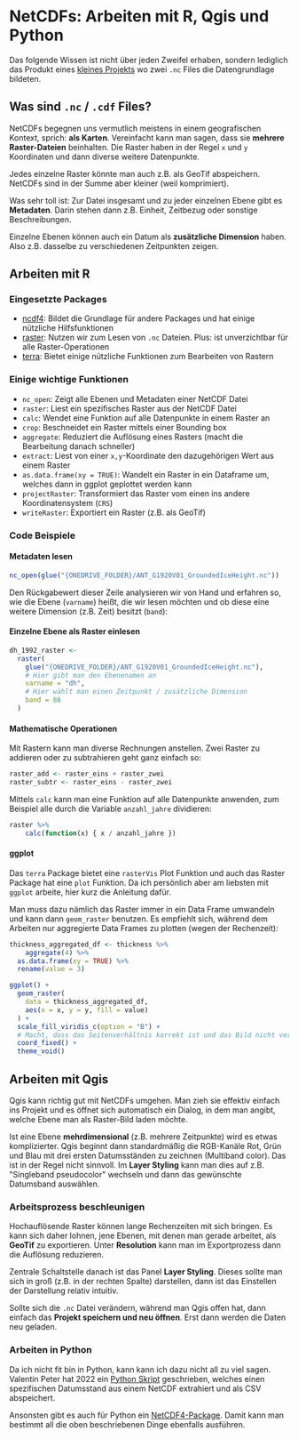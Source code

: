 # NetCDFs: Arbeiten mit R, Qgis und Python

Das folgende Wissen ist nicht über jeden Zweifel erhaben, sondern lediglich das Produkt eines [kleines Projekts](https://github.com/ZeitOnline/zg-thwaites-2022) wo zwei `.nc` Files die Datengrundlage bildeten.

## Was sind `.nc` / `.cdf` Files?

NetCDFs begegnen uns vermutlich meistens in einem geografischen Kontext, sprich: **als Karten**. Vereinfacht kann man sagen, dass sie **mehrere Raster-Dateien** beinhalten. Die Raster haben in der Regel `x` und `y` Koordinaten und dann diverse weitere Datenpunkte.

Jedes einzelne Raster könnte man auch z.B. als GeoTif abspeichern. NetCDFs sind in der Summe aber kleiner (weil komprimiert).

Was sehr toll ist: Zur Datei insgesamt und zu jeder einzelnen Ebene gibt es **Metadaten**. Darin stehen dann z.B. Einheit, Zeitbezug oder sonstige Beschreibungen.

Einzelne Ebenen können auch ein Datum als **zusätzliche Dimension** haben. Also z.B. dasselbe zu verschiedenen Zeitpunkten zeigen.

## Arbeiten mit R

### Eingesetzte Packages

- [ncdf4](https://cran.r-project.org/web/packages/ncdf4/index.html): Bildet die Grundlage für andere Packages und hat einige nützliche Hilfsfunktionen
- [raster](https://rspatial.org/raster/pkg/index.html): Nutzen wir zum Lesen von `.nc` Dateien. Plus: ist unverzichtbar für alle Raster-Operationen
- [terra](https://rspatial.org/pkg/index.html): Bietet einige nützliche Funktionen zum Bearbeiten von Rastern

### Einige wichtige Funktionen

- `nc_open`: Zeigt alle Ebenen und Metadaten einer NetCDF Datei
- `raster`: Liest ein spezifisches Raster aus der NetCDF Datei
- `calc`: Wendet eine Funktion auf alle Datenpunkte in einem Raster an
- `crop`: Beschneidet ein Raster mittels einer Bounding box
- `aggregate`: Reduziert die Auflösung eines Rasters (macht die Bearbeitung danach schneller)
- `extract`: Liest von einer `x,y`-Koordinate den dazugehörigen Wert aus einem Raster
- `as.data.frame(xy = TRUE)`: Wandelt ein Raster in ein Dataframe um, welches dann in ggplot geplottet werden kann
- `projectRaster`: Transformiert das Raster vom einen ins andere Koordinatensystem (`CRS`)
- `writeRaster`: Exportiert ein Raster (z.B. als GeoTif)

### Code Beispiele

#### Metadaten lesen

```r
nc_open(glue("{ONEDRIVE_FOLDER}/ANT_G1920V01_GroundedIceHeight.nc"))
```

Den Rückgabewert dieser Zeile analysieren wir von Hand und erfahren so, wie die Ebene (`varname`) heißt, die wir lesen möchten und ob diese eine weitere Dimension (z.B. Zeit) besitzt (`band`):

#### Einzelne Ebene als Raster einlesen

```r
dh_1992_raster <-
  raster(
    glue("{ONEDRIVE_FOLDER}/ANT_G1920V01_GroundedIceHeight.nc"),
    # Hier gibt man den Ebenenamen an
    varname = "dh",
    # Hier wählt man einen Zeitpunkt / zusätzliche Dimension
    band = 86
  )
```

#### Mathematische Operationen

Mit Rastern kann man diverse Rechnungen anstellen. Zwei Raster zu addieren oder zu subtrahieren geht ganz einfach so:

```r
raster_add <- raster_eins + raster_zwei
raster_subtr <- raster_eins - raster_zwei
```

Mittels `calc` kann man eine Funktion auf alle Datenpunkte anwenden, zum Beispiel alle durch die Variable `anzahl_jahre` dividieren:

```r
raster %>%
	calc(function(x) { x / anzahl_jahre })
```

#### ggplot

Das `terra` Package bietet eine `rasterVis` Plot Funktion und auch das Raster Package hat eine `plot` Funktion. Da ich persönlich aber am liebsten mit `ggplot` arbeite, hier kurz die Anleitung dafür.

Man muss dazu nämlich das Raster immer in ein Data Frame umwandeln und kann dann `geom_raster` benutzen.
Es empfiehlt sich, während dem Arbeiten nur aggregierte Data Frames zu plotten (wegen der Rechenzeit):

```r
thickness_aggregated_df <- thickness %>%
	aggregate(4) %>%
  as.data.frame(xy = TRUE) %>%
  rename(value = 3)

ggplot() +
  geom_raster(
    data = thickness_aggregated_df,
    aes(x = x, y = y, fill = value)
  ) +
  scale_fill_viridis_c(option = "B") +
  # Macht, dass das Seitenverhältnis korrekt ist und das Bild nicht verzogen
  coord_fixed() +
  theme_void()
```

## Arbeiten mit Qgis

Qgis kann richtig gut mit NetCDFs umgehen. Man zieh sie effektiv einfach ins Projekt und es öffnet sich automatisch ein Dialog, in dem man angibt, welche Ebene man als Raster-Bild laden möchte.

Ist eine Ebene **mehrdimensional** (z.B. mehrere Zeitpunkte) wird es etwas komplizierter. Qgis beginnt dann standardmäßig die RGB-Kanäle Rot, Grün und Blau mit drei ersten Datumsständen zu zeichnen (Multiband color). Das ist in der Regel nicht sinnvoll. Im **Layer Styling** kann man dies auf z.B. "Singleband pseudocolor" wechseln und dann das gewünschte Datumsband auswählen.

### Arbeitsprozess beschleunigen

Hochauflösende Raster können lange Rechenzeiten mit sich bringen. Es kann sich daher lohnen, jene Ebenen, mit denen man gerade arbeitet, als **GeoTif** zu exportieren. Unter **Resolution** kann man im Exportprozess dann die Auflösung reduzieren.

Zentrale Schaltstelle danach ist das Panel **Layer Styling**. Dieses sollte man sich in groß (z.B. in der rechten Spalte) darstellen, dann ist das Einstellen der Darstellung relativ intuitiv.

Sollte sich die `.nc` Datei verändern, während man Qgis offen hat, dann einfach das **Projekt speichern und neu öffnen**. Erst dann werden die Daten neu geladen.

### Arbeiten in Python

Da ich nicht fit bin in Python, kann kann ich dazu nicht all zu viel sagen. Valentin Peter hat 2022 ein [Python Skript](https://github.com/ZeitOnline/zg-duerre-2022/blob/main/data-processing/netcdf_to_csv.py) geschrieben, welches einen spezifischen Datumsstand aus einem NetCDF extrahiert und als CSV abspeichert.

Ansonsten gibt es auch für Python ein [NetCDF4-Package](https://unidata.github.io/netcdf4-python/). Damit kann man bestimmt all die oben beschriebenen Dinge ebenfalls ausführen.
